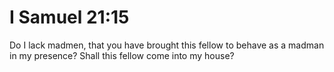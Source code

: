 # I Samuel 21:15

Do I lack madmen, that you have brought this fellow to behave as a madman in my presence? Shall this fellow come into my house?
